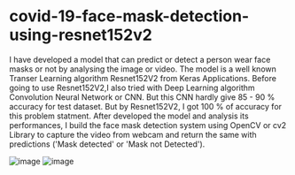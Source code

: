 # covid-19-face-mask-detection-using-resnet152v2

I have developed a model that can predict or detect a person wear face masks or not by analysing the image or video. The model is a well known Transer Learning algorithm Resnet152V2 from Keras Applications. Before going to use Resnet152V2,I also tried with Deep Learning algorithm Convolution Neural Network or CNN. But this CNN hardly give 85 - 90 % accuracy for test dataset. But by Resnet152V2, I got 100 % of accuracy for this problem statment. After developed the model  and analysis its performances, I build the face mask detection system using OpenCV or cv2 Library to capture the video from webcam and return the same with predictions ('Mask detected' or 'Mask not Detected'). 


![image](https://user-images.githubusercontent.com/83460431/138928352-f6933a66-9138-43e2-baa6-1eaadf209250.png)
![image](https://user-images.githubusercontent.com/83460431/138928581-05f52830-b7a2-4c8e-ab96-49d628f3dc97.png)



